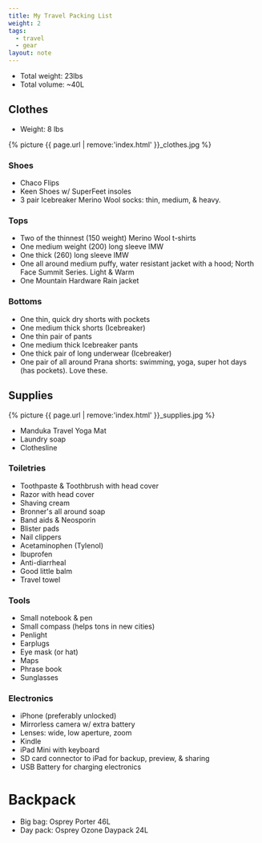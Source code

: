 ```yaml
---
title: My Travel Packing List
weight: 2
tags: 
  - travel
  - gear
layout: note
---
```


- Total weight: 23lbs
- Total volume: ~40L

## Clothes 

- Weight: 8 lbs

{% picture {{ page.url | remove:'index.html' }}_clothes.jpg %}

### Shoes 

- Chaco Flips
- Keen Shoes w/ SuperFeet insoles
- 3 pair Icebreaker Merino Wool socks: thin, medium, & heavy. 


### Tops

- Two of the thinnest (150 weight) Merino Wool t-shirts 
- One medium weight (200) long sleeve IMW 
- One thick (260) long sleeve IMW 
- One all around medium puffy, water resistant jacket with a hood; North Face Summit Series. Light & Warm
- One Mountain Hardware Rain jacket


### Bottoms

- One thin, quick dry shorts with pockets
- One medium thick shorts (Icebreaker)
- One thin pair of pants
- One medium thick Icebreaker pants
- One thick pair of long underwear (Icebreaker)
- One pair of all around Prana shorts: swimming, yoga, super hot days (has pockets). Love these. 


## Supplies

{% picture {{ page.url | remove:'index.html' }}_supplies.jpg %}

- Manduka Travel Yoga Mat
- Laundry soap
- Clothesline


### Toiletries 

- Toothpaste & Toothbrush with head cover
- Razor with head cover
- Shaving cream
- Bronner's all around soap 
- Band aids & Neosporin
- Blister pads 
- Nail clippers
- Acetaminophen (Tylenol)
- Ibuprofen 
- Anti-diarrheal 
- Good little balm
- Travel towel


### Tools

- Small notebook & pen
- Small compass (helps tons in new cities)
- Penlight 
- Earplugs 
- Eye mask (or hat)
- Maps
- Phrase book
- Sunglasses


### Electronics

- iPhone (preferably unlocked)
- Mirrorless camera w/ extra battery
- Lenses: wide, low aperture, zoom
- Kindle
- iPad Mini with keyboard
- SD card connector to iPad for backup, preview, & sharing 
- USB Battery for charging electronics



# Backpack

- Big bag: Osprey Porter 46L
- Day pack: Osprey Ozone Daypack 24L